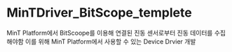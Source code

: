 # MinTDriver_BitScope_templete

MinT Platform에서 BitScoope를 이용해 연결된 진동 센서로부터 진동 데이터를 수집해야함
이를 위해 MinT Platform에서 사용할 수 있는 Device Drvier 개발
